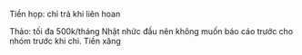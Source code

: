 Tiền họp: chỉ trả khi liên hoan

Thảo: tối đa 500k/tháng
Nhật nhức đầu nên không muốn báo cáo trước cho nhóm trước khi chi. 
Tiền xăng